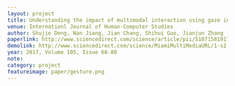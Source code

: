 ```yaml
---
layout: project
title: Understanding the impact of multimodal interaction using gaze informed mid-air gesture control in 3D virtual objects manipulation
venue: Internationl Journal of Human-Computer Studies 
author: Shujie Deng, Nan Jiang, Jian Chang, Shihui Guo, Jianjun Zhang
paperlink: http://www.sciencedirect.com/science/article/pii/S1071581917300629
demolink: http://www.sciencedirect.com/science/MiamiMultiMediaURL/1-s2.0-S1071581917300629/1-s2.0-S1071581917300629-mmc1.mp4/272548/html/S1071581917300629/1477c35ae5423e289cff447f672e3080/mmc1.mp4
year: 2017, Volume 105, Issue 68-80 
note: 
category: project
featureimage: paper/gesture.png
---
```


